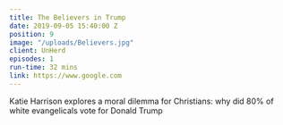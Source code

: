 ```yaml
---
title: The Believers in Trump
date: 2019-09-05 15:40:00 Z
position: 9
image: "/uploads/Believers.jpg"
client: UnHerd
episodes: 1
run-time: 32 mins
link: https://www.google.com
---
```


Katie Harrison explores a moral dilemma for Christians: why did 80% of white evangelicals vote for Donald Trump